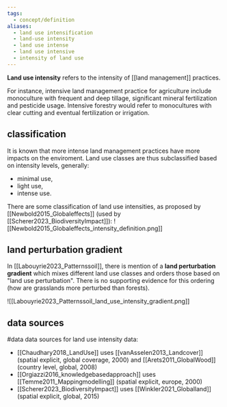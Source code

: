 ```yaml
---
tags:
  - concept/definition
aliases:
  - land use intensification
  - land-use intensity
  - land use intense
  - land use intensive
  - intensity of land use
---
```

**Land use intensity** refers to the intensity of [[land management]] practices.

For instance, intensive land management practice for agriculture include monoculture with frequent and deep tillage, significant mineral fertilization and pesticide usage. Intensive forestry would refer to monocultures with clear cutting and eventual fertilization or irrigation.
## classification
It is known that more intense land management practices have more impacts on the enviroment. Land use classes are thus subclassified based on intensity levels, generally:
- minimal use,
- light use,
- intense use. 

There are some classification of land use intensities, as proposed by [[Newbold2015_Globaleffects]] (used by [[Scherer2023_BiodiversityImpact]]):
![[Newbold2015_Globaleffects_intensity_definition.png]]
## land perturbation gradient
In [[Labouyrie2023_Patternssoil]], there is mention of a **land perturbation gradient** which mixes different land use classes and orders those based on "land use perturbation". There is no supporting evidence for this ordering (how are grasslands more perturbed than forests).

![[Labouyrie2023_Patternssoil_land_use_intensity_gradient.png]]
## data sources
#data 
data sources for land use intensity data:
- [[Chaudhary2018_LandUse]] uses [[vanAsselen2013_Landcover]] (spatial explicit, global coverage, 2000) and [[Arets2011_GlobalWood]] (country level, global, 2008)
- [[Orgiazzi2016_knowledgebasedapproach]] uses [[Temme2011_Mappingmodelling]] (spatial explicit, europe, 2000)
- [[Scherer2023_BiodiversityImpact]] uses [[Winkler2021_Globalland]] (spatial explicit, global, 2015)